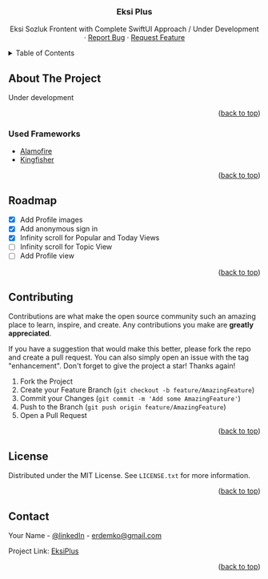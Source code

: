 <div id="top"></div>

<!-- PROJECT SHIELDS -->
<!--
*** I'm using markdown "reference style" links for readability.
*** Reference links are enclosed in brackets [ ] instead of parentheses ( ).
*** See the bottom of this document for the declaration of the reference variables
*** for contributors-url, forks-url, etc. This is an optional, concise syntax you may use.
*** https://www.markdownguide.org/basic-syntax/#reference-style-links
-->

<!-- PROJECT LOGO -->
<br />
<div align="center">
  <h3 align="center">Eksi Plus</h3>

  <p align="center">
    Eksi Sozluk Frontent with Complete SwiftUI Approach / Under Development
    <br />
    ·
    <a href="https://github.com/kocered-tech/EksiPlus/issues">Report Bug</a>
    ·
    <a href="https://github.com/kocered-tech/EksiPlus/issues">Request Feature</a>
  </p>
</div>

<!-- TABLE OF CONTENTS -->
<details>
  <summary>Table of Contents</summary>
  <ol>
    <li>
      <a href="#about-the-project">About The Project</a>
      <ul>
        <li><a href="#used-frameworks">Used Frameworks</a></li>
      </ul>
    </li>
    <li><a href="#usage">Usage</a></li>
    <li><a href="#roadmap">Roadmap</a></li>
    <li><a href="#contributing">Contributing</a></li>
    <li><a href="#license">License</a></li>
    <li><a href="#contact">Contact</a></li>
    <li><a href="#acknowledgments">Acknowledgments</a></li>
  </ol>
</details>



<!-- ABOUT THE PROJECT -->
## About The Project

Under development

<p align="right">(<a href="#top">back to top</a>)</p>

### Used Frameworks

* [Alamofire](https://github.com/Alamofire/Alamofire)
* [Kingfisher](https://github.com/onevcat/Kingfisher)


<p align="right">(<a href="#top">back to top</a>)</p>

<!-- ROADMAP -->
## Roadmap

- [x] Add Profile images
- [x] Add anonymous sign in
- [x] Infinity scroll for Popular and Today Views
- [ ] Infinity scroll for Topic View
- [ ] Add Profile view  

<p align="right">(<a href="#top">back to top</a>)</p>

<!-- CONTRIBUTING -->
## Contributing

Contributions are what make the open source community such an amazing place to learn, inspire, and create. Any contributions you make are **greatly appreciated**.

If you have a suggestion that would make this better, please fork the repo and create a pull request. You can also simply open an issue with the tag "enhancement".
Don't forget to give the project a star! Thanks again!

1. Fork the Project
2. Create your Feature Branch (`git checkout -b feature/AmazingFeature`)
3. Commit your Changes (`git commit -m 'Add some AmazingFeature'`)
4. Push to the Branch (`git push origin feature/AmazingFeature`)
5. Open a Pull Request

<p align="right">(<a href="#top">back to top</a>)</p>

<!-- LICENSE -->
## License

Distributed under the MIT License. See `LICENSE.txt` for more information.

<p align="right">(<a href="#top">back to top</a>)</p>

<!-- CONTACT -->
## Contact

Your Name - [@linkedIn](https://www.linkedin.com/in/erdemkocer) - erdemko@gmail.com

Project Link: [EksiPlus](https://github.com/kocered-tech/EksiPlus)

<p align="right">(<a href="#top">back to top</a>)</p>

